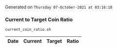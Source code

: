 Generated on `Thursday 07-October-2021 at 03:16:10`

### Current to Target Coin Ratio
`current_coin_ratio.sh`

Date|Current|Target|Ratio
---|---|---|---
